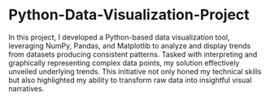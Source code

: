 # Python-Data-Visualization-Project
In this project, I developed a Python-based data visualization tool, leveraging NumPy, Pandas, and Matplotlib to analyze and display trends from datasets producing consistent patterns. Tasked with interpreting and graphically representing complex data points, my solution effectively unveiled underlying trends. This initiative not only honed my technical skills but also highlighted my ability to transform raw data into insightful visual narratives.
